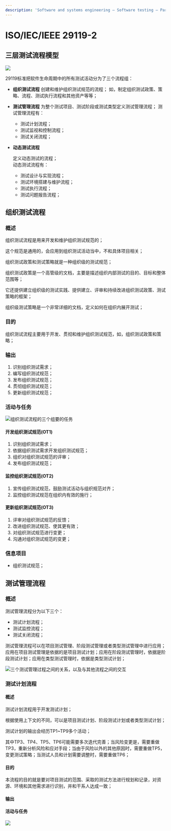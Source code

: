 ```yaml
---
description: 'Software and systems engineering — Software testing — Part 2:  Test processes'
---
```


# ISO/IEC/IEEE 29119-2

## 三层测试流程模型

![](../../../.gitbook/assets/image%20%2857%29.png)

29119标准把软件生命周期中的所有测试活动分为了三个流程组：

* **组织测试流程** 创建和维护组织测试规范的流程； 如，制定组织测试政策、策略、流程、测试执行流程和其他资产等等；
* **测试管理流程** 为整个测试项目、测试阶段或测试类型定义测试管理流程； 测试管理流程有：
  * 测试计划流程；
  * 测试监视和控制流程；
  * 测试关闭流程；
* **动态测试流程**

  定义动态测试的流程；  
  动态测试流程有：

  * 测试设计与实现流程；
  * 测试环境搭建与维护流程；
  * 测试执行流程；
  * 测试问题报告流程；

## 组织测试流程

### 概述

组织测试流程是用来开发和维护组织测试规范的；

这个规范是通用的，会应用到组织测试活动当中，不和具体项目相关；

组织测试政策和测试策略就是一种组织级的测试规范；

组织测试政策是一个高管级的文档，主要是描述组织内部测试的目的、目标和整体范围等；

它还提供建立组织级的测试实践、提供建立、评审和持续改进组织测试政策、测试策略的框架；

组织级测试策略是一个非常详细的文档，定义如何在组织内展开测试；

### 目的

组织测试流程主要用于开发、贯彻和维护组织测试规范，如，组织测试政策和策略；

### 输出

1. 识别组织测试需求；
2. 编写组织测试规范；
3. 发布组织测试规范；
4. 贯彻组织测试规范；
5. 更新组织测试规范；

### 活动与任务

![&#x7EC4;&#x7EC7;&#x6D4B;&#x8BD5;&#x6D41;&#x7A0B;&#x7684;&#x4E09;&#x4E2A;&#x7EC4;&#x8981;&#x7684;&#x4EFB;&#x52A1;](../../../.gitbook/assets/image%20%2851%29.png)

#### 开发组织测试规范\(OT1\)

1. 识别组织测试需求；
2. 依据组织测试需求开发组织测试规范；
3. 组织对组织测试规范的评审；
4. 发布组织测试规范；

#### 监控组织测试规范\(OT2\)

1. 宣传组织测试规范，鼓励测试活动与组织规范对齐；
2. 监控组织测试规范在组织内有效的施行；

#### 更新组织测试规范\(OT3\)

1. 评审对组织测试规范的反馈；
2. 改进组织测试规范、使其更有效；
3. 对组织测试规范进行变更；
4. 沟通对组织测试规范的变更；

### 信息项目

* 组织测试规范；

## 测试管理流程

### 概述

测试管理流程分为以下三个：

* 测试计划流程；
* 测试监控流程；
* 测试关闭流程；

测试管理流程可以在项目测试管理、阶段测试管理或者类型测试管理中进行应用；应用在项目测试管理是依据的是项目测试计划；应用在阶段测试管理时，依据是阶段测试计划；应用在类型测试管理时，依据是类型测试计划；

![&#x4E09;&#x4E2A;&#x6D4B;&#x8BD5;&#x7BA1;&#x7406;&#x8FC7;&#x7A0B;&#x4E4B;&#x95F4;&#x7684;&#x5173;&#x7CFB;&#xFF0C;&#x4EE5;&#x53CA;&#x4E0E;&#x5176;&#x4ED6;&#x6D41;&#x7A0B;&#x4E4B;&#x95F4;&#x7684;&#x4EA4;&#x4E92;](../../../.gitbook/assets/image%20%2861%29.png)

### 测试计划流程

#### 概述

测试计划流程用于开发测试计划；

根据使用上下文的不同，可以是项目测试计划、阶段测试计划或者类型测试计划；

测试计划的输出会经历TP1~TP9多个活动；

其中TP3、TP4、TP5、TP6可能需要多次迭代完善；当风险变更是，需要重做TP3，重新分析风险和应对手段；当由于风险以外的其他原因时，需要重做TP5，变更测试策略；当测试人员和计划需要调整时，需要重做TP6；

#### 目的

本流程的目的就是要对项目测试的范围、采取的测试方法进行规划和记录，对资源、环境和其他需求进行识别，并和干系人达成一致；

#### 输出



#### 活动与任务

![](../../../.gitbook/assets/image%20%2871%29.png)




